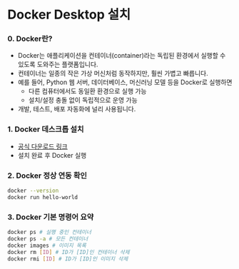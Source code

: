 # Docker Desktop 설치

### 0. Docker란?
- Docker는 애플리케이션을 컨테이너(container)라는 독립된 환경에서 실행할 수 있도록 도와주는 플랫폼입니다.
- 컨테이너는 일종의 작은 가상 머신처럼 동작하지만, 훨씬 가볍고 빠릅니다.
- 예를 들어, Python 웹 서버, 데이터베이스, 머신러닝 모델 등을 Docker로 실행하면
    - 다른 컴퓨터에서도 동일환 환경으로 실행 가능
    - 설치/설정 충돌 없이 독립적으로 운영 가능
- 개발, 테스트, 배포 자동화에 널리 사용됩니다.

### 1. Docker 데스크톱 설치
- [공식 다운로드 링크](https://www.docker.com/)
- 설치 완료 후 Docker 실행

### 2. Docker 정상 연동 확인

```bash
docker --version
docker run hello-world
```

### 3. Docker 기본 명령어 요약

```bash
docker ps # 실행 중인 컨테이너
docker ps -a # 모든 컨테이너
docker images # 이미지 목록
docker rm [ID] # ID가 [ID]인 컨테이너 삭제
docker rmi [ID] # ID가 [ID]인 이미지 삭제
```
